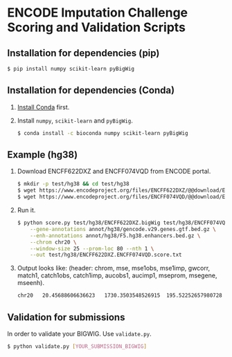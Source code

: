 # ENCODE Imputation Challenge Scoring and Validation Scripts

## Installation for dependencies (pip)

```bash
$ pip install numpy scikit-learn pyBigWig
```

## Installation for dependencies (Conda)

1) [Install Conda](https://conda.io/docs/user-guide/install/linux.html) first.

2) Install `numpy`, `scikit-learn` and `pyBigWig`.
	```bash
	$ conda install -c bioconda numpy scikit-learn pyBigWig 
	```

## Example (hg38)

1) Download ENCFF622DXZ and ENCFF074VQD from ENCODE portal.
	```bash
	$ mkdir -p test/hg38 && cd test/hg38
	$ wget https://www.encodeproject.org/files/ENCFF622DXZ/@@download/ENCFF622DXZ.bigWig
	$ wget https://www.encodeproject.org/files/ENCFF074VQD/@@download/ENCFF074VQD.bigWig
	```

2) Run it.
	```bash
	$ python score.py test/hg38/ENCFF622DXZ.bigWig test/hg38/ENCFF074VQD.bigWig \
		--gene-annotations annot/hg38/gencode.v29.genes.gtf.bed.gz \
		--enh-annotations annot/hg38/F5.hg38.enhancers.bed.gz \
		--chrom chr20 \
		--window-size 25 --prom-loc 80 --nth 1 \
		--out test/hg38/ENCFF622DXZ.ENCFF074VQD.score.txt
	```

3) Output looks like: (header: chrom, mse, mse1obs, mse1imp, gwcorr, match1, catch1obs, catch1imp, aucobs1, aucimp1, mseprom, msegene, mseenh).
	```bash
	chr20	20.45688606636623	1730.3503548526915	195.52252657980728	0.01705378703206674	848	3462	2976	0.5852748736100822	0.590682173511888	376.1018309950674	31.24613030186926	94.01719916101615
	```


## Validation for submissions

In order to validate your BIGWIG. Use `validate.py`.

```bash
$ python validate.py [YOUR_SUBMISSION_BIGWIG]
```
